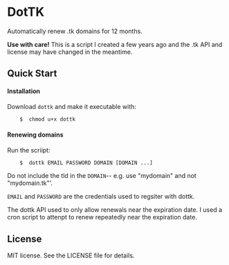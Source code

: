 # DotTK

Automatically renew .tk domains for 12 months.

**Use with care!** This is a script I created a few years ago and the .tk API and license may have changed in the meantime.


## Quick Start

#### Installation
Download `dottk` and make it executable with:
~~~ bash
	$  chmod u+x dottk
~~~

#### Renewing domains
Run the scriipt:
~~~ bash
	$  dottk EMAIL PASSWORD DOMAIN [DOMAIN ...]
~~~

Do not include the tld in the `DOMAIN`-- e.g. use "mydomain" and not "mydomain.tk"'.

`EMAIL` and `PASSWORD` are the credentials used to regsiter with dottk.

The dottk API used to only allow renewals near the expiration date. I used a cron script to attenpt to renew repeatedly near the expiration date.


## License

MIT license. See the LICENSE file for details. 

